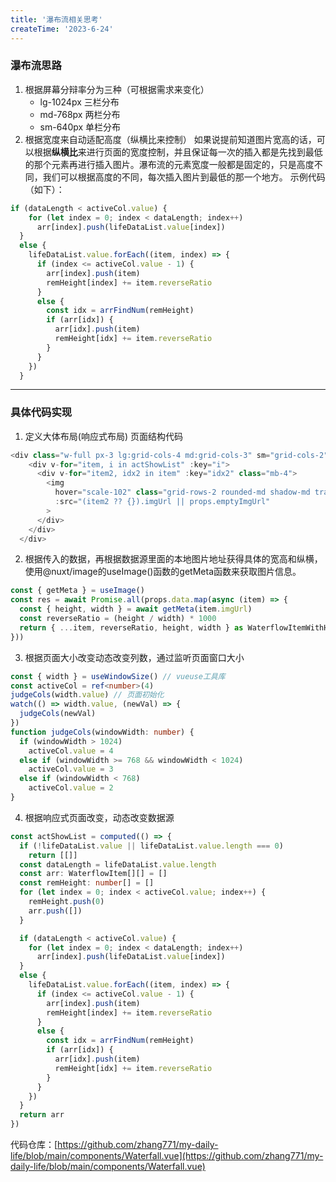 ```yaml
---
title: '瀑布流相关思考'
createTime: '2023-6-24'
---
```


### 瀑布流思路

1. 根据屏幕分辩率分为三种（可根据需求来变化）
	- lg-1024px 三栏分布
	- md-768px 两栏分布
	- sm-640px 单栏分布
2.  根据宽度来自动适配高度（纵横比来控制）
	如果说提前知道图片宽高的话，可以根据**纵横比**来进行页面的宽度控制，并且保证每一次的插入都是先找到最低的那个元素再进行插入图片。瀑布流的元素宽度一般都是固定的，只是高度不同，我们可以根据高度的不同，每次插入图片到最低的那一个地方。
示例代码（如下）：
``` typescript
if (dataLength < activeCol.value) {
    for (let index = 0; index < dataLength; index++)
      arr[index].push(lifeDataList.value[index])
  }
  else {
    lifeDataList.value.forEach((item, index) => {
      if (index <= activeCol.value - 1) {
        arr[index].push(item)
        remHeight[index] += item.reverseRatio
      }
      else {
        const idx = arrFindNum(remHeight)
        if (arr[idx]) {
          arr[idx].push(item)
          remHeight[idx] += item.reverseRatio
        }
      }
    })
  }
```


---

### 具体代码实现

1. 定义大体布局(响应式布局)
		页面结构代码
``` typescript
<div class="w-full px-3 lg:grid-cols-4 md:grid-cols-3" sm="grid-cols-2" grid="~ gap-4 cols-2">
    <div v-for="item, i in actShowList" :key="i">
      <div v-for="item2, idx2 in item" :key="idx2" class="mb-4">
        <img
          hover="scale-102" class="grid-rows-2 rounded-md shadow-md transition-transform"
          :src="(item2 ?? {}).imgUrl || props.emptyImgUrl"
        >
      </div>
    </div>
  </div>
```

2. 根据传入的数据，再根据数据源里面的本地图片地址获得具体的宽高和纵横，使用@nuxt/image的useImage()函数的getMeta函数来获取图片信息。
``` typescript
const { getMeta } = useImage()
const res = await Promise.all(props.data.map(async (item) => {
  const { height, width } = await getMeta(item.imgUrl)
  const reverseRatio = (height / width) * 1000
  return { ...item, reverseRatio, height, width } as WaterflowItemWithHW
}))
```

3. 根据页面大小改变动态改变列数，通过监听页面窗口大小
``` typescript
const { width } = useWindowSize() // vueuse工具库
const activeCol = ref<number>(4)
judgeCols(width.value) // 页面初始化
watch(() => width.value, (newVal) => {
  judgeCols(newVal)
})
function judgeCols(windowWidth: number) {
  if (windowWidth > 1024)
    activeCol.value = 4
  else if (windowWidth >= 768 && windowWidth < 1024)
    activeCol.value = 3
  else if (windowWidth < 768)
    activeCol.value = 2
}
```

4. 根据响应式页面改变，动态改变数据源
``` typescript
const actShowList = computed(() => {
  if (!lifeDataList.value || lifeDataList.value.length === 0)
    return [[]]
  const dataLength = lifeDataList.value.length
  const arr: WaterflowItem[][] = []
  const remHeight: number[] = []
  for (let index = 0; index < activeCol.value; index++) {
    remHeight.push(0)
    arr.push([])
  }

  if (dataLength < activeCol.value) {
    for (let index = 0; index < dataLength; index++)
      arr[index].push(lifeDataList.value[index])
  }
  else {
    lifeDataList.value.forEach((item, index) => {
      if (index <= activeCol.value - 1) {
        arr[index].push(item)
        remHeight[index] += item.reverseRatio
      }
      else {
        const idx = arrFindNum(remHeight)
        if (arr[idx]) {
          arr[idx].push(item)
          remHeight[idx] += item.reverseRatio
        }
      }
    })
  }
  return arr
})
```

代码仓库：[https://github.com/zhang771/my-daily-life/blob/main/components/Waterfall.vue](https://github.com/zhang771/my-daily-life/blob/main/components/Waterfall.vue)
